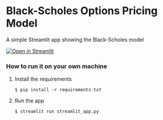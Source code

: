 # Black-Scholes Options Pricing Model

A simple Streamlit app showing the Black-Scholes model

[![Open in Streamlit](https://static.streamlit.io/badges/streamlit_badge_black_white.svg)](https://my-black-scholes-model.streamlit.app/)

### How to run it on your own machine

1. Install the requirements

   ```
   $ pip install -r requirements.txt
   ```

2. Run the app

   ```
   $ streamlit run streamlit_app.py
   ```
